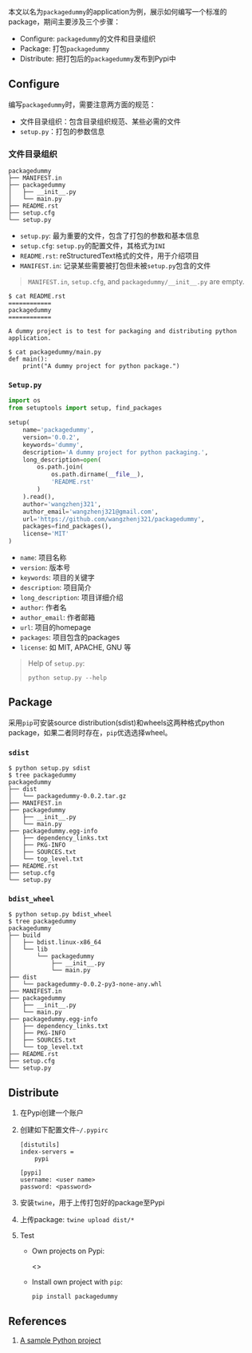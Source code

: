 本文以名为`packagedummy`的application为例，展示如何编写一个标准的package，期间主要涉及三个步骤：

- Configure: `packagedummy`的文件和目录组织
- Package: 打包`packagedummy`
- Distribute: 把打包后的`packagedummy`发布到Pypi中

## Configure

编写`packagedummy`时，需要注意两方面的规范：

- 文件目录组织：包含目录组织规范、某些必需的文件
- `setup.py`：打包的参数信息

### 文件目录组织

```
packagedummy
├── MANIFEST.in
├── packagedummy
│   ├── __init__.py
│   └── main.py
├── README.rst
├── setup.cfg
└── setup.py
```

- `setup.py`: 最为重要的文件，包含了打包的参数和基本信息
- `setup.cfg`: `setup.py`的配置文件，其格式为`INI`
- `README.rst`: reStructuredText格式的文件，用于介绍项目
- `MANIFEST.in`: 记录某些需要被打包但未被`setup.py`包含的文件

> `MANIFEST.in`, `setup.cfg`, and `packagedummy/__init__.py` are empty.

```
$ cat README.rst                 
============
packagedummy
============

A dummy project is to test for packaging and distributing python application.
```

```
$ cat packagedummy/main.py          
def main():
    print("A dummy project for python package.")
```

### `Setup.py`

```python
import os
from setuptools import setup, find_packages

setup(
    name='packagedummy',
    version='0.0.2',
    keywords='dummy',
    description='A dummy project for python packaging.',
    long_description=open(
        os.path.join(
            os.path.dirname(__file__),
            'README.rst'
        )
    ).read(),
    author='wangzhenj321',
    author_email='wangzhenj321@gmail.com',
    url='https://github.com/wangzhenj321/packagedummy',
    packages=find_packages(),
    license='MIT'
)
```

- `name`: 项目名称
- `version`: 版本号
- `keywords`: 项目的关键字
- `description`: 项目简介
- `long_description`: 项目详细介绍
- `author`: 作者名
- `author_email`: 作者邮箱
- `url`: 项目的homepage
- `packages`: 项目包含的packages
- `license`: 如 MIT, APACHE, GNU 等

> Help of `setup.py`:
> 
> ```
> python setup.py --help
> ```

## Package

采用`pip`可安装source distribution(sdist)和wheels这两种格式python package，如果二者同时存在，`pip`优选选择wheel。

### `sdist`

```
$ python setup.py sdist
$ tree packagedummy
packagedummy
├── dist
│   └── packagedummy-0.0.2.tar.gz
├── MANIFEST.in
├── packagedummy
│   ├── __init__.py
│   └── main.py
├── packagedummy.egg-info
│   ├── dependency_links.txt
│   ├── PKG-INFO
│   ├── SOURCES.txt
│   └── top_level.txt
├── README.rst
├── setup.cfg
└── setup.py
```

### `bdist_wheel`

```
$ python setup.py bdist_wheel
$ tree packagedummy
packagedummy
├── build
│   ├── bdist.linux-x86_64
│   └── lib
│       └── packagedummy
│           ├── __init__.py
│           └── main.py
├── dist
│   └── packagedummy-0.0.2-py3-none-any.whl
├── MANIFEST.in
├── packagedummy
│   ├── __init__.py
│   └── main.py
├── packagedummy.egg-info
│   ├── dependency_links.txt
│   ├── PKG-INFO
│   ├── SOURCES.txt
│   └── top_level.txt
├── README.rst
├── setup.cfg
└── setup.py
```

## Distribute

1. 在Pypi创建一个账户

2. 创建如下配置文件`~/.pypirc`

    ```
    [distutils]
    index-servers =
        pypi
    
    [pypi]
    username: <user name>
    password: <password>
    ```

3. 安装`twine`，用于上传打包好的package至Pypi

4. 上传package: `twine upload dist/*`

5. Test

   - Own projects on Pypi:
   
       <>
   
   - Install own project with `pip`:
   
       ```
       pip install packagedummy
       ```

## References

1. [A sample Python project](https://github.com/pypa/sampleproject)
